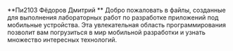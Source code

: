 **Пи2103 Фёдоров Дмитрий ** 
Добро пожаловать в файлы, созданные для выполнения лабораторных работ по разработке приложений под мобильные устройства. Эта увлекательная область программирования позволит вам погрузиться в мир мобильной разработки и узнать множество интересных технологий.